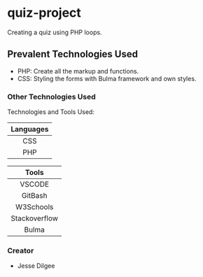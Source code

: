 # quiz-project

Creating a quiz using PHP loops.

## Prevalent Technologies Used

- PHP:
    Create all the markup and functions.
- CSS:
    Styling the forms with Bulma framework and own styles.

### Other Technologies Used

Technologies and Tools Used:

|**Languages**|
|:----------------:|
| CSS              |
| PHP             |

|**Tools**|
|:----------------:|
| VSCODE           |
| GitBash          |
| W3Schools        |
| Stackoverflow    |
| Bulma            |
 
### Creator

- Jesse Dilgee
